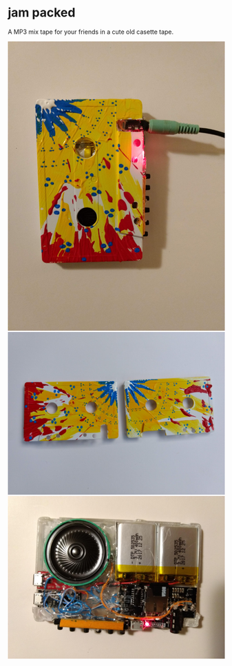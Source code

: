 # jam packed

A MP3 mix tape for your friends in a cute old casette tape.

![jam packed](./assets/assembled.jpg)
![covers](./assets/matched.jpg)
![internals](./assets/guts.jpg)
